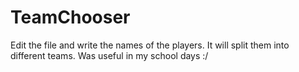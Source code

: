 # TeamChooser
Edit the file and write the names of the players. It will split them into different teams. Was useful in my school days :/
